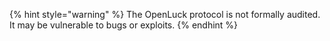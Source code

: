 {% hint style="warning" %}
The OpenLuck protocol is not formally audited. It may be vulnerable to bugs or exploits.
{% endhint %}